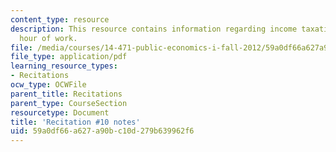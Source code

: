 ```yaml
---
content_type: resource
description: This resource contains information regarding income taxation with fixed
  hour of work.
file: /media/courses/14-471-public-economics-i-fall-2012/59a0df66a627a90bc10d279b639962f6_MIT14_471F12_recnotes10.pdf
file_type: application/pdf
learning_resource_types:
- Recitations
ocw_type: OCWFile
parent_title: Recitations
parent_type: CourseSection
resourcetype: Document
title: 'Recitation #10 notes'
uid: 59a0df66-a627-a90b-c10d-279b639962f6
---
```

